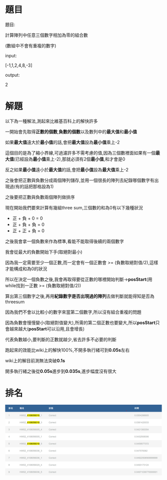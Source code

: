 # 題目
題目:

計算陣列中任意三個數字相加為零的組合數

(數組中不會有重複的數字)

input:

[-1,1,2,4,8,-3]

output:

2

# 解題
以下為一種解法,測起來比維基百科上的解快許多

一開始會先取得**正數的個數**,**負數的個數**以及數列中的**最大值**和**最小值**

如果**最大值**遠大於**最小值**的話,會把**最大值**設為**最小值**乘上-2

這個目的是為了縮小界線,可過濾許多不需考慮的值,因為三個數裡面如果有一個**最大值**(已經設為**最小值**乘上-2),那就必須有2個**最小值**,和才會是0

反之如果**最小值**遠小於**最大值**的話,會把**最小值**設為**最大值**乘上-2

之後會把正數與負數分成兩個陣列儲存,並用一個很長的陣列去紀錄哪個數字有出現過(有的話把那格設為1)

之後要把正數與負數兩個陣列做排序

現在開始我們要來計算有幾組three sum,三個數的和為0有以下幾種狀況

* 正 + 負 + 0  = 0 
* 正 + 負 + 負 = 0
* 正 + 正 + 負 = 0

之後我會拿一個負數來作為標準,看能不能取得後續的兩個數字

我會從最大的負數開始下手(取絕對最小)

因為我一定需要至少一個正數,而一定會有一個正數會 >= (負數取絕對值/2),這樣才能構成和為0的狀況

所以在決定一個負數之後,我會再取得要從正數的哪裡開始判斷->**posStart**(用while找到一正數 >= (負數取絕對值/2))

算出第三個數字之後,再用**紀錄數字是否出現過的陣列**去做判斷就能得知是否為threesum

因為我們不會以比較小的數字來當第二個數字,所以沒有組合重複的問題

因為負數會慢慢變小(取絕對值變大),所需的第二個正數也要變大,所以**posStart**只會越來越大(**posStart**可以沿用,且會增長)

代表負數越小,要判斷的正數就越少,省去許多不必要的判斷

跑起來的效能比wiki上的解快100%,不開多執行緒可到**0.05s**左右

wiki上的解目前測無法突破**0.1s**

開多執行緒之後從**0.05s**進步到**0.035s**,進步幅度沒有很大




# 排名
![image](https://github.com/michael54856/Algorithm_Homework/blob/main/hw02/rank.png)

